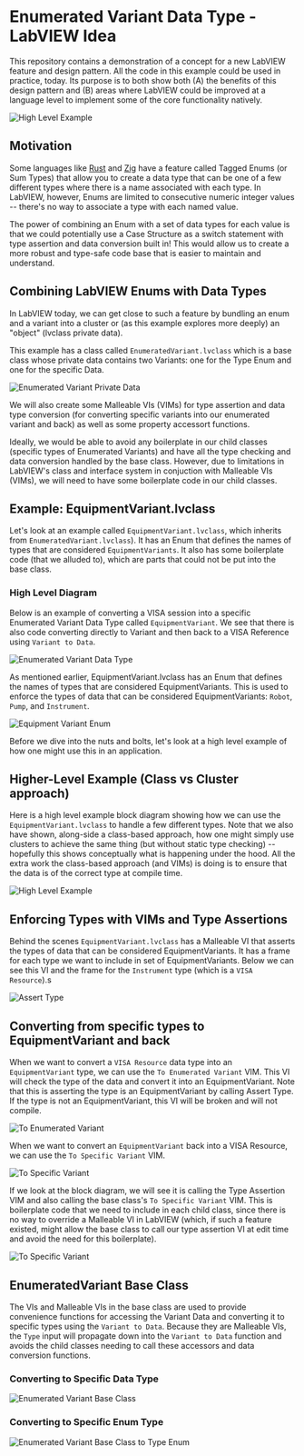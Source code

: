 # Enumerated Variant Data Type - LabVIEW Idea

This repository contains a demonstration of a concept for a new LabVIEW feature and design pattern. All the code in this example could be used in practice, today.  Its purpose is to both show both (A) the benefits of this design pattern and (B) areas where LabVIEW could be improved at a language level to implement some of the core functionality natively.

![High Level Example](docs/example_equipment_variant.png)

## Motivation

Some languages like [Rust](https://www.rustlang.org ) and [Zig](https://www.ziglang.org) have a feature called Tagged Enums (or Sum Types) that allow you to create a data type that can be one of a few different types where there is a name associated with each type.  In LabVIEW, however, Enums are limited to consecutive numeric integer values -- there's no way to associate a type with each named value.

The power of combining an Enum with a set of data types for each value is that we could potentially use a Case Structure as a switch statement with type assertion and data conversion built in!  This would allow us to create a more robust and type-safe code base that is easier to maintain and understand.

## Combining LabVIEW Enums with Data Types

In LabVIEW today, we can get close to such a feature by bundling an enum and a variant into a cluster or (as this example explores more deeply) an "object" (lvclass private data).

This example has a class called `EnumeratedVariant.lvclass` which is a base class whose private data contains two Variants: one for the Type Enum and one for the specific Data.

![Enumerated Variant Private Data](docs/enumerated_variant_private_data.png)

We will also create some Malleable VIs (VIMs) for type assertion and data type conversion (for converting specific variants into our enumerated variant and back) as well as some property accessort functions.

Ideally, we would be able to avoid any boilerplate in our child classes (specific types of Enumerated Variants) and have all the type checking and data conversion handled by the base class.  However, due to limitations in LabVIEW's class and interface system in conjuction with Malleable VIs (VIMs), we will need to have some boilerplate code in our child classes.

## Example: EquipmentVariant.lvclass

Let's look at an example called `EquipmentVariant.lvclass`, which inherits from `EnumeratedVariant.lvclass`).  It has an Enum that defines the names of types that are considered `EquipmentVariants`. It also has some boilerplate code (that we alluded to), which are parts that could not be put into the base class.

### High Level Diagram

Below is an example of converting a VISA session into a specific Enumerated Variant Data Type called `EquipmentVariant`.  We see that there is also code converting directly to Variant and then back to a VISA Reference using `Variant to Data`.

![Enumerated Variant Data Type](docs/to_and_from_enumerated_variant.png)

As mentioned earlier, EquipmentVariant.lvclass has an Enum that defines the names of types that are considered EquipmentVariants.  This is used to enforce the types of data that can be considered EquipmentVariants: `Robot`, `Pump`, and `Instrument`.

![Equipment Variant Enum](docs/equipment_variant_enum.png)

Before we dive into the nuts and bolts, let's look at a high level example of how one might use this in an application.

## Higher-Level Example (Class vs Cluster approach)

Here is a high level example block diagram showing how we can use the `EquipmentVariant.lvclass` to handle a few different types.  Note that we also have shown, along-side a class-based approach, how one might simply use clusters to achieve the same thing (but without static type checking) -- hopefully this shows conceptually what is happening under the hood. All the extra work the class-based approach (and VIMs) is doing is to ensure that the data is of the correct type at compile time.

![High Level Example](docs/example_equipment_variant.png)

## Enforcing Types with VIMs and Type Assertions

Behind the scenes `EquipmentVariant.lvclass` has a Malleable VI that asserts the types of data that can be considered EquipmentVariants.  It has a frame for each type we want to include in set of EquipmentVariants. Below we can see this VI and the frame for the `Instrument` type (which is a `VISA Resource`).s

![Assert Type](docs/equipment_variant_assert_type_vim.png)

## Converting from specific types to EquipmentVariant and back

When we want to convert a `VISA Resource` data type into an `EquipmentVariant` type, we can use the `To Enumerated Variant` VIM.  This VI will check the type of the data and convert it into an EquipmentVariant.  Note that this is asserting the type is an EquipmentVariant by calling Assert Type.  If the type is not an EquipmentVariant, this VI will be broken and will not compile.

![To Enumerated Variant](docs/equipment_variant_to_enumerated_variant.png)

When we want to convert an `EquipmentVariant` back into a VISA Resource, we can use the `To Specific Variant` VIM.

![To Specific Variant](docs/to_specific_variant.png)

If we look at the block diagram, we will see it is calling the Type Assertion VIM and also calling the base class's `To Specific Variant` VIM.  This is boilerplate code that we need to include in each child class, since there is no way to override a Malleable VI in LabVIEW (which, if such a feature existed, might allow the base class to call our type assertion VI at edit time and avoid the need for this boilerplate).

![To Specific Variant](docs/equipment_variant_to_specific_variant.png)

## EnumeratedVariant Base Class

The VIs and Malleable VIs in the base class are used to provide convenience functions for accessing the Variant Data and converting it to specific types using the `Variant to Data`.  Because they are Malleable VIs, the `Type` input will propagate down into the `Variant to Data` function and avoids the child classes needing to call these accessors and data conversion functions.

### Converting to Specific Data Type

![Enumerated Variant Base Class](docs/base_class_to_specific_type_vim.png)

### Converting to Specific Enum Type

![Enumerated Variant Base Class to Type Enum](docs/base_class_to_type_enum.png)